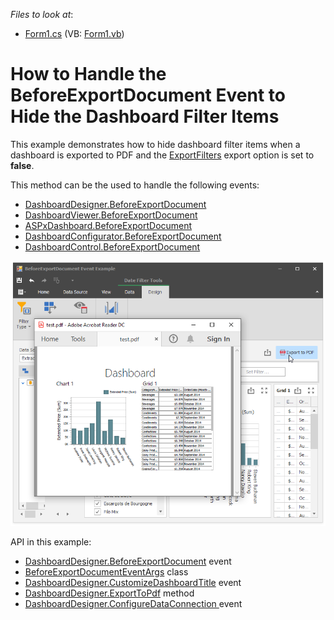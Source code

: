 <!-- default file list -->
*Files to look at*:

* [Form1.cs](./CS/WinForms_Dashboard_BeforeExportEvent_Example/Form1.cs) (VB: [Form1.vb](./VB/WinForms_Dashboard_BeforeExportEvent_Example/Form1.vb))
<!-- default file list end -->

# How to Handle the BeforeExportDocument Event to Hide the Dashboard Filter Items

This example demonstrates how to hide dashboard filter items when a dashboard is exported to PDF and the [ExportFilters](https://docs.devexpress.com/Dashboard/DevExpress.DashboardCommon.DashboardPdfExportOptions.ExportFilters) export option is set to **false**.

This method can be the used to handle the following events:

* [DashboardDesigner.BeforeExportDocument](https://docs.devexpress.com/Dashboard/DevExpress.DashboardWin.DashboardDesigner.BeforeExportDocument)
* [DashboardViewer.BeforeExportDocument](https://docs.devexpress.com/Dashboard/DevExpress.DashboardWin.DashboardViewer.BeforeExportDocument)
* [ASPxDashboard.BeforeExportDocument](https://docs.devexpress.com/Dashboard/DevExpress.DashboardWeb.ASPxDashboard.BeforeExportDocument)
* [DashboardConfigurator.BeforeExportDocument](https://docs.devexpress.com/Dashboard/DevExpress.DashboardWeb.DashboardConfigurator.BeforeExportDocument)
* [DashboardControl.BeforeExportDocument](https://docs.devexpress.com/Dashboard/DevExpress.DashboardWpf.DashboardControl.BeforeExportDocument)

![screenshot](images/screenshot.png)

API in this example:

* [DashboardDesigner.BeforeExportDocument](https://docs.devexpress.com/Dashboard/DevExpress.DashboardWin.DashboardDesigner.BeforeExportDocument) event
* [BeforeExportDocumentEventArgs](https://docs.devexpress.com/Dashboard/DevExpress.DashboardCommon.BeforeExportDocumentEventArgs) class
* [DashboardDesigner.CustomizeDashboardTitle](https://docs.devexpress.com/Dashboard/DevExpress.DashboardWin.DashboardDesigner.CustomizeDashboardTitle) event
* [DashboardDesigner.ExportToPdf](https://docs.devexpress.com/Dashboard/DevExpress.DashboardWin.DashboardDesigner.ExportToPdf.overloads) method
* [DashboardDesigner.ConfigureDataConnection ](https://docs.devexpress.com/Dashboard/DevExpress.DashboardWin.DashboardDesigner.ConfigureDataConnection) event
